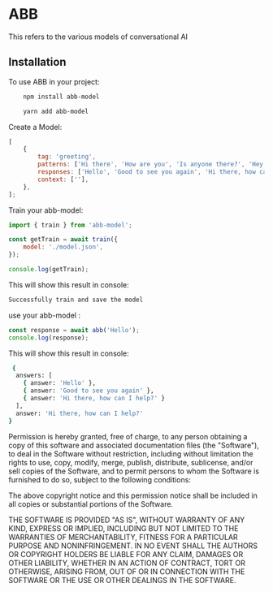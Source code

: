 # ABB

This refers to the various models of conversational AI

## Installation

To use ABB in your project:

```bash
    npm install abb-model
```

```bash
    yarn add abb-model
```

Create a Model:

```javascript
[
    {
        tag: 'greeting',
        patterns: ['Hi there', 'How are you', 'Is anyone there?', 'Hey', 'Hello', 'Good day'],
        responses: ['Hello', 'Good to see you again', 'Hi there, how can I help?'],
        context: [''],
    },
];
```

Train your abb-model:

```javascript
import { train } from 'abb-model';

const getTrain = await train({
    model: './model.json',
});

console.log(getTrain);
```

This will show this result in console:

```bash
Successfully train and save the model
```

use your abb-model :

```javascript
const response = await abb('Hello');
console.log(response);
```

This will show this result in console:

```bash
 {
  answers: [
    { answer: 'Hello' },
    { answer: 'Good to see you again' },
    { answer: 'Hi there, how can I help?' }
  ],
  answer: 'Hi there, how can I help?'
}
```

Permission is hereby granted, free of charge, to any person obtaining
a copy of this software and associated documentation files (the
"Software"), to deal in the Software without restriction, including
without limitation the rights to use, copy, modify, merge, publish,
distribute, sublicense, and/or sell copies of the Software, and to
permit persons to whom the Software is furnished to do so, subject to
the following conditions:

The above copyright notice and this permission notice shall be
included in all copies or substantial portions of the Software.

THE SOFTWARE IS PROVIDED "AS IS", WITHOUT WARRANTY OF ANY KIND,
EXPRESS OR IMPLIED, INCLUDING BUT NOT LIMITED TO THE WARRANTIES OF
MERCHANTABILITY, FITNESS FOR A PARTICULAR PURPOSE AND
NONINFRINGEMENT. IN NO EVENT SHALL THE AUTHORS OR COPYRIGHT HOLDERS BE
LIABLE FOR ANY CLAIM, DAMAGES OR OTHER LIABILITY, WHETHER IN AN ACTION
OF CONTRACT, TORT OR OTHERWISE, ARISING FROM, OUT OF OR IN CONNECTION
WITH THE SOFTWARE OR THE USE OR OTHER DEALINGS IN THE SOFTWARE.
